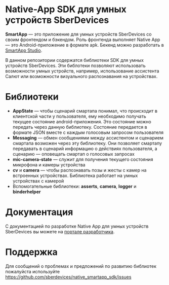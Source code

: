 # Native-App SDK для умных устройств SberDevices

**SmartApp** — это приложение для умных устройств SberDevices со своим фронтендом и бэкендом. 
Роль фронтенда выполняет Native App — это Android-приложение в формате apk.
Бекенд можно разработать в [SmartApp Studio](http://smartapp-studio.sberdevices.ru/).

В данном репозитории содержатся библиотеки SDK для умных устройств SberDevices.
Эти библотеки позволяют использовать возможности умных устройств, например, использование ассистента Салют или возможности визуального распознавания на устройствах.
 
# Библиотеки
* **AppState** — чтобы сценарий смартапа понимал, что происходит в клиентской части у пользователя, ему необходимо получать текущее состояние android-приложения. Это состояние можно передать через данную библиотеку. Состояние передается в формате JSON вместе с каждым голосовым запросом пользователя
* **Messaging** — обмен сообщениями между ассистентом и сценарием смартапа возможен через эту библиотеку. Они позволяет смартапу передавать в сценарий информацию о действиях пользователя, а сценарию — оповещать смартап о голосовых запросах
* **mic-camera-state** — служит для получения текущего состояния микрофона и камеры устройства
* **cv** и **camera** — чтобы распознавать позы и жесты с камер на встроенных устройствах. Библиотека работает на умных устройствах с камерой
* Вспомогательные библиотеки: **asserts**, **camera**, **logger** и **binderhelper**

# Документация
С документацией по разработке Native App для умных устройств SberDevices вы можете на [портале разработчика](https://developer.sberdevices.ru/docs/ru/methodology/research/nativeapp). 

# Поддержка
Для сообщений о проблемах и предложений по развитию библиотек пожалуйста используйте https://github.com/sberdevices/native_smartapp_sdk/issues
